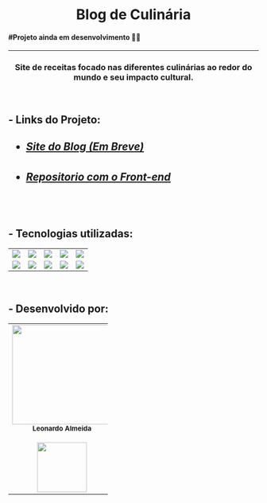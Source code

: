 <h1 align="center">Blog de Culinária</h1> 

<h4>#Projeto ainda em desenvolvimento 👨‍💻</h4>

<hr>

<h3 align="center"> Site de receitas focado nas diferentes culinárias ao redor do mundo e seu impacto cultural.</h3>



<br>

<h2>- Links do Projeto:<h2>

- <h5> <a href="#">Site do Blog (Em Breve)</a></h5>

- <h5> <a href="https://github.com/leo-nardow/Blog-Pessoal" target="_blank">Repositorio com o Front-end</a></h5>

  <br>
  
<h2>- Tecnologias utilizadas:</h2>

<table align="center" style=" width: 100%">
    <tr>
      <td align="center">
      <img src="https://img.shields.io/badge/Java-5B4638?style=for-the-badge&logo=java&logoColor=white">
      <td align="center">
      <img src="https://img.shields.io/badge/Spring_Boot-F2F4F9?style=for-the-badge&logo=spring-boot">
      <td align="center">
      <img src="https://img.shields.io/badge/MySQL-00000F?style=for-the-badge&logo=mysql&logoColor=white">
      <td align="center">
      <img src="https://img.shields.io/badge/PostgreSQL-316192?style=for-the-badge&logo=postgresql&logoColor=whit">
      <td align="center">
      <img src="https://img.shields.io/badge/Heroku-430098?style=for-the-badge&logo=heroku&logoColor=white">
    <tr>
        <td align="center">
        <img src="https://img.shields.io/badge/Angular-DD0031?style=for-the-badge&logo=angular&logoColor=white">
        <td align="center">
        <img src="https://img.shields.io/badge/HTML5-E34F26?style=for-the-badge&logo=html5&logoColor=white">
        <td align="center">
        <img src="https://img.shields.io/badge/CSS3-1572B6?style=for-the-badge&logo=css3&logoColor=white">
        <td align="center">
        <img src="https://img.shields.io/badge/TypeScript-007ACC?style=for-the-badge&logo=typescript&logoColor=white">
        <td align="center">
        <img src="https://img.shields.io/badge/JavaScript-323330?style=for-the-badge&logo=javascript&logoColor=F7DF1E">
    </tr>
</table>

<br>

<h2>- Desenvolvido por: </h2>
<table align="center" style="width: 200px;">
  <tr >

  <td align="center"><img style="width: 200px;" 
  src="https://cdn.discordapp.com/attachments/892048100582109274/892795189603749928/Leo_circle.png" 
  alt=""/><br /><sub><b>Leonardo Almeida</b></sub></a><br />
  <a href="https://www.linkedin.com/in/leo-nardow/" target="_blank" alt="Linkedin">
  <br>
<img src="https://img.shields.io/badge/-Linkedin-1C1C1C?style=for-the-badge&logo=Linkedin&logoColor=00FFFF&link=https://www.linkedin.com/in/leo-nardow/"  style= "width:100px;"/>
  </a>
    </tr>
</table>

